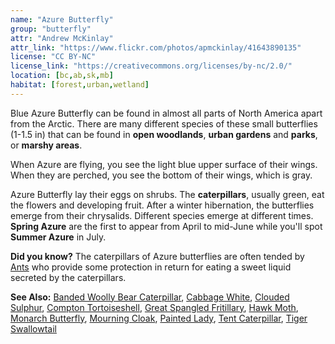 ```yaml
---
name: "Azure Butterfly"
group: "butterfly"
attr: "Andrew McKinlay"
attr_link: "https://www.flickr.com/photos/apmckinlay/41643890135"
license: "CC BY-NC"
license_link: "https://creativecommons.org/licenses/by-nc/2.0/"
location: [bc,ab,sk,mb]
habitat: [forest,urban,wetland]
---
```

Blue Azure Butterfly can be found in almost all parts of North America apart from the Arctic. There are many different species of these small butterflies (1-1.5 in) that can be found in **open woodlands**, **urban gardens** and **parks**, or **marshy areas**.

When Azure are flying, you see the light blue upper surface of their wings. When they are perched, you see the bottom of their wings, which is gray.

Azure Butterfly lay their eggs on shrubs. The **caterpillars**, usually green, eat the flowers and developing fruit. After a winter hibernation, the butterflies emerge from their chrysalids. Different species emerge at different times. **Spring Azure** are the first to appear from April to mid-June while you'll spot **Summer Azure** in July.

**Did you know?** The caterpillars of Azure butterflies are often tended by [Ants](/insects/ants/) who provide some protection in return for eating a sweet liquid secreted by the caterpillars.

<!-- generated, do not edit -->
**See Also:**
[Banded Woolly Bear Caterpillar](/insects/bandwb/),
[Cabbage White](/insects/cabbgwht/),
[Clouded Sulphur](/insects/cloudsulf/),
[Compton Tortoiseshell](/insects/comptort/),
[Great Spangled Fritillary](/insects/greatfrit/),
[Hawk Moth](/insects/hawkmoth/),
[Monarch Butterfly](/insects/monarch/),
[Mourning Cloak](/insects/mournbut/),
[Painted Lady](/insects/paintbut/),
[Tent Caterpillar](/insects/tentcat/),
[Tiger Swallowtail](/insects/tigerbut/)
